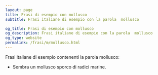 ```yaml
---
layout: page
title: Frasi di esempio con mollusco 
subtitle: Frasi italiane di esempio con la parola  mollusco

og_title: Frasi di esempio con mollusco 
og_description: Frasi italiane di esempio con la parola  mollusco
og_type: website
permalink: /frasi/m/mollusco.html
---
```


Frasi italiane di esempio contenenti la parola mollusco:


- Sembra un mollusco sporco di radici marine.

